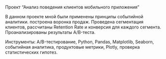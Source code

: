  Проект “Анализ поведения клиентов мобильного приложения”

В данном проекте мной были применены принципы событийной аналитики. построена воронка продаж. Проведена сегментация клиентов, рассчитаны Retention Rate и конверсия для каждого сегмента. Проанализированы результаты A/B-теста. 

Инструменты: A/B-тестирование, Python, Pandas, Matplotlib, Seaborn, событийная аналитика, продуктовые метрики, Plotly, проверка статистических гипотез.

